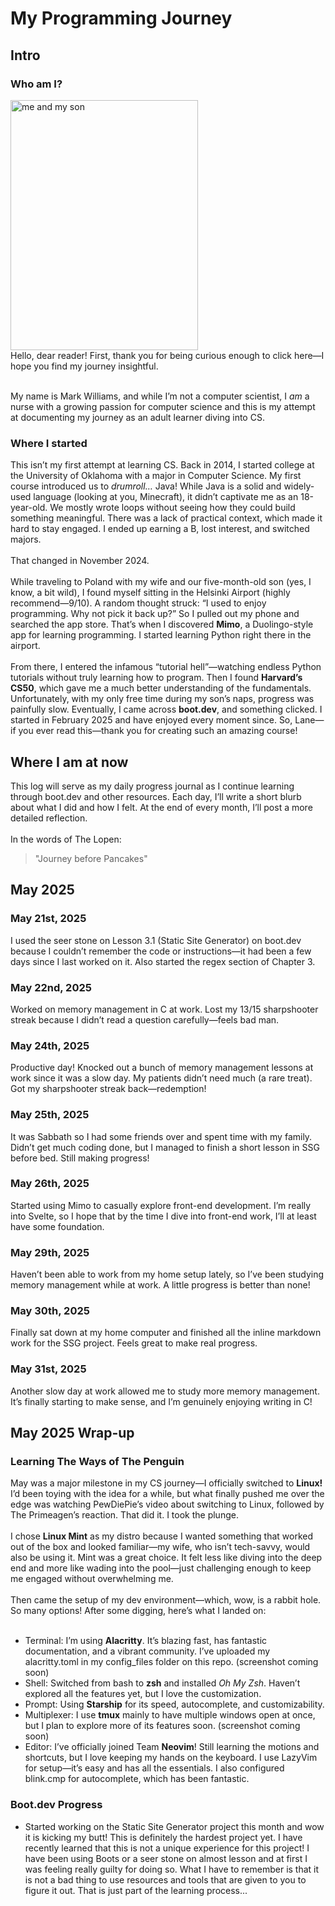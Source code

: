 # My Programming Journey
## Intro
### Who am I?
<img src="https://github.com/user-attachments/assets/262a5364-ec0c-4321-84f6-c6547c6cfea3" alt="me and my son" height="400" width="300">
<br>
Hello, dear reader! First, thank you for being curious enough to click here—I hope you find my journey insightful. <br><br>

My name is Mark Williams, and while I’m not a computer scientist, I *am* a nurse with a growing passion for computer science and this is my attempt at documenting my journey as an adult learner diving into CS. 

### Where I started
This isn’t my first attempt at learning CS. Back in 2014, I started college at the University of Oklahoma with a major in Computer Science. My first course introduced us to *drumroll…* Java! While Java is a solid and widely-used language (looking at you, Minecraft), it didn’t captivate me as an 18-year-old. We mostly wrote loops without seeing how they could build something meaningful. There was a lack of practical context, which made it hard to stay engaged. I ended up earning a B, lost interest, and switched majors.<br><br>
That changed in November 2024. <br><br>
While traveling to Poland with my wife and our five-month-old son (yes, I know, a bit wild), I found myself sitting in the Helsinki Airport (highly recommend—9/10). A random thought struck: “I used to enjoy programming. Why not pick it back up?” So I pulled out my phone and searched the app store. That’s when I discovered **Mimo**, a Duolingo-style app for learning programming. I started learning Python right there in the airport.<br><br>
From there, I entered the infamous “tutorial hell”—watching endless Python tutorials without truly learning how to program. Then I found **Harvard’s CS50**, which gave me a much better understanding of the fundamentals. Unfortunately, with my only free time during my son’s naps, progress was painfully slow. Eventually, I came across **boot.dev**, and something clicked. I started in February 2025 and have enjoyed every moment since. So, Lane—if you ever read this—thank you for creating such an amazing course!

## Where I am at now
This log will serve as my daily progress journal as I continue learning through boot.dev and other resources. Each day, I’ll write a short blurb about what I did and how I felt. At the end of every month, I’ll post a more detailed reflection.<br><br>
In the words of The Lopen:
> "Journey before Pancakes"

## May 2025

### May 21st, 2025
I used the seer stone on Lesson 3.1 (Static Site Generator) on boot.dev because I couldn’t remember the code or instructions—it had been a few days since I last worked on it. Also started the regex section of Chapter 3.

### May 22nd, 2025
Worked on memory management in C at work. Lost my 13/15 sharpshooter streak because I didn’t read a question carefully—feels bad man.

### May 24th, 2025
Productive day! Knocked out a bunch of memory management lessons at work since it was a slow day. My patients didn’t need much (a rare treat). Got my sharpshooter streak back—redemption!

### May 25th, 2025
It was Sabbath so I had some friends over and spent time with my family. Didn’t get much coding done, but I managed to finish a short lesson in SSG before bed. Still making progress!

### May 26th, 2025
Started using Mimo to casually explore front-end development. I’m really into Svelte, so I hope that by the time I dive into front-end work, I’ll at least have some foundation.

### May 29th, 2025
Haven’t been able to work from my home setup lately, so I’ve been studying memory management while at work. A little progress is better than none!

### May 30th, 2025
Finally sat down at my home computer and finished all the inline markdown work for the SSG project. Feels great to make real progress.

### May 31st, 2025
Another slow day at work allowed me to study more memory management. It’s finally starting to make sense, and I’m genuinely enjoying writing in C!

## May 2025 Wrap-up

### Learning The Ways of The Penguin

May was a major milestone in my CS journey—I officially switched to **Linux!** I’d been toying with the idea for a while, but what finally pushed me over the edge was watching PewDiePie’s video about switching to Linux, followed by The Primeagen’s reaction. That did it. I took the plunge. <br><br>
I chose **Linux Mint** as my distro because I wanted something that worked out of the box and looked familiar—my wife, who isn’t tech-savvy, would also be using it. Mint was a great choice. It felt less like diving into the deep end and more like wading into the pool—just challenging enough to keep me engaged without overwhelming me. <br><br>
Then came the setup of my dev environment—which, wow, is a rabbit hole. So many options! After some digging, here’s what I landed on:<br><br>
- Terminal: I’m using **Alacritty**. It’s blazing fast, has fantastic documentation, and a vibrant community. I’ve uploaded my alacritty.toml in my config_files folder on this repo. (screenshot coming soon)
- Shell: Switched from bash to **zsh** and installed *Oh My Zsh*. Haven’t explored all the features yet, but I love the customization.
- Prompt: Using **Starship** for its speed, autocomplete, and customizability.
- Multiplexer: I use **tmux** mainly to have multiple windows open at once, but I plan to explore more of its features soon. (screenshot coming soon)
- Editor: I’ve officially joined Team **Neovim**! Still learning the motions and shortcuts, but I love keeping my hands on the keyboard. I use LazyVim for setup—it’s easy and has all the essentials. I also configured blink.cmp for autocomplete, which has been fantastic.

### Boot.dev Progress
- Started working on the Static Site Generator project this month and wow it is kicking my butt! This is definitely the hardest project yet. I have recently learned that this is not a unique experience for this project! I have been using Boots or a seer stone on almost lesson and at first I was feeling really guilty for doing so. What I have to remember is that it is not a bad thing to use resources and tools that are given to you to figure it out. That is just part of the learning process...
